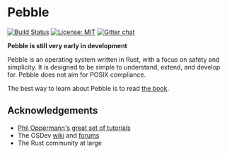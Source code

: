 # Pebble
[![Build Status](https://travis-ci.org/pebble-os/pebble.svg?branch=master)](https://travis-ci.org/pebble-os/pebble)
[![License: MIT](https://img.shields.io/badge/License-MIT-yellow.svg)](https://opensource.org/licenses/MIT)
[![Gitter chat](https://badges.gitter.im/gitterHQ/gitter.png)](https://gitter.im/pebble-os/Lobby)

**Pebble is still very early in development**

Pebble is an operating system written in Rust, with a focus on safety and simplicity. It is designed to be simple to understand, extend, and develop for. Pebble does not aim for POSIX compliance.

The best way to learn about Pebble is to read [the book](https://pebble-os.github.io/book).

## Acknowledgements
- [Phil Oppermann's great set of tutorials](https://os.phil-opp.com/)
- The OSDev [wiki](https://wiki.osdev.org/Main_Page) and [forums](https://forum.osdev.org)
- The Rust community at large
